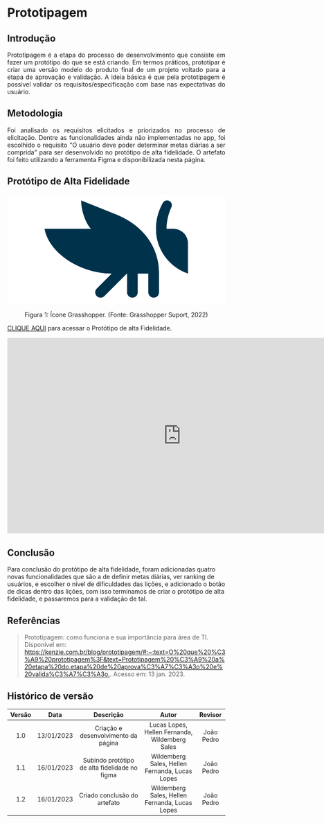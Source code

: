 # Prototipagem

## Introdução
<p align="justify">Prototipagem é a etapa do processo de desenvolvimento que consiste em fazer um protótipo do que se está criando. Em termos práticos, prototipar é criar uma versão modelo do produto final de um projeto voltado para a etapa de aprovação e validação. A ideia básica é que pela prototipagem é possível validar os requisitos/especificação com base nas expectativas do usuário.</p>

## Metodologia
<p align="justify">Foi analisado os requisitos elicitados e priorizados no processo de elicitação. Dentre as funcionalidades ainda não implementadas no app, foi escolhido o requisito "O usuário deve poder determinar metas diárias a ser comprida" para ser desenvolvido no protótipo de alta fidelidade. O artefato foi feito utilizando a ferramenta Figma e disponibilizada nesta página.</p>

## Protótipo de Alta Fidelidade

![GrasshopperIcon](./assets/grasshopperIcon.png)
<figcaption align="center">Figura 1: Ícone Grasshopper. (Fonte: Grasshopper Suport, 2022)</figcaption>
  
<a href="https://www.figma.com/proto/4Ed472LW20Vh56Fvg2WmMn/2022.2-Grasshoper?node-id=26%3A42&scaling=scale-down&page-id=0%3A1&starting-point-node-id=26%3A42">CLIQUE AQUI</a> para acessar o Protótipo de alta Fidelidade.
  
<iframe style="border: 1px solid rgba(0, 0, 0, 0.1);" width="800" height="450" src="https://www.figma.com/embed?embed_host=share&url=https%3A%2F%2Fwww.figma.com%2Ffile%2F4Ed472LW20Vh56Fvg2WmMn%2F2022.2-Grasshoper%3Fnode-id%3D0%253A1%26t%3D36pVBNnEqBApIQkK-1" allowfullscreen></iframe>

## Conclusão
Para conclusão do protótipo de alta fidelidade, foram adicionadas quatro novas funcionalidades que são a de definir metas diárias, ver ranking de usuários, e escolher o nível de dificuldades das lições, e adicionado o botão de dicas dentro das lições, com isso terminamos de criar o protótipo de alta fidelidade, e passaremos para a validação de tal.

## Referências
> Prototipagem: como funciona e sua importância para área de TI.  Disponível em: <https://kenzie.com.br/blog/prototipagem/#:~:text=O%20que%20%C3%A9%20prototipagem%3F&text=Prototipagem%20%C3%A9%20a%20etapa%20do,etapa%20de%20aprova%C3%A7%C3%A3o%20e%20valida%C3%A7%C3%A3o.>. Acesso em: 13 jan. 2023.

## Histórico de versão
| Versão | Data | Descrição | Autor | Revisor |
| :----: | :--: | :-------: | :---: | :-----: |
| 1.0 | 13/01/2023 | Criação e desenvolvimento da página | Lucas Lopes, Hellen Fernanda, Wildemberg Sales | João Pedro |
| 1.1 | 16/01/2023 | Subindo protótipo de alta fidelidade no figma | Wildemberg Sales, Hellen Fernanda, Lucas Lopes | João Pedro |
| 1.2 | 16/01/2023 | Criado conclusão do artefato | Wildemberg Sales, Hellen Fernanda, Lucas Lopes | João Pedro |

